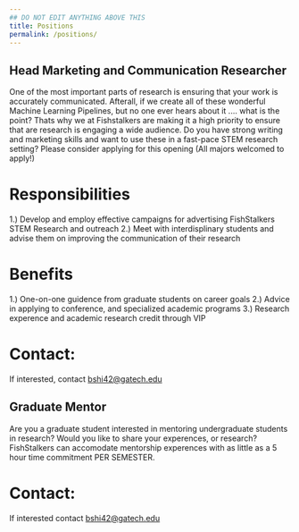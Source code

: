 ```yaml
---
## DO NOT EDIT ANYTHING ABOVE THIS
title: Positions
permalink: /positions/
---
```


## Head Marketing and Communication Researcher

One of the most important parts of research is ensuring that your work is accurately communicated. Afterall, if we create all of these wonderful Machine Learning Pipelines, but no one ever hears about it .... what is the point? Thats why we at Fishstalkers are making it a high priority to ensure that are research is engaging a wide audience.
Do you have strong writing and marketing skills and want to use these in a fast-pace STEM research setting? Please consider applying for this opening (All majors welcomed to apply!)

# Responsibilities

1.) Develop and employ effective campaigns for advertising FishStalkers STEM Research and outreach
2.) Meet with interdisplinary students and advise them on improving the communication of their research

# Benefits

1.) One-on-one guidence from graduate students on career goals
2.) Advice in applying to conference, and specialized academic programs
3.) Research experence and academic research credit through VIP

# Contact:

If interested, contact bshi42@gatech.edu

## Graduate Mentor

Are you a graduate student interested in mentoring undergraduate students in research? Would you like to share your experences, or research? FishStalkers can accomodate mentorship experences with as little as a 5 hour time commitment PER SEMESTER.

# Contact:

If interested contact bshi42@gatech.edu
